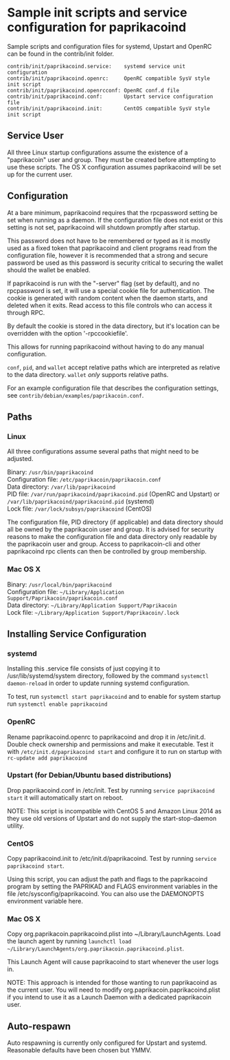 Sample init scripts and service configuration for paprikacoind
==========================================================

Sample scripts and configuration files for systemd, Upstart and OpenRC
can be found in the contrib/init folder.

    contrib/init/paprikacoind.service:    systemd service unit configuration
    contrib/init/paprikacoind.openrc:     OpenRC compatible SysV style init script
    contrib/init/paprikacoind.openrcconf: OpenRC conf.d file
    contrib/init/paprikacoind.conf:       Upstart service configuration file
    contrib/init/paprikacoind.init:       CentOS compatible SysV style init script

Service User
---------------------------------

All three Linux startup configurations assume the existence of a "paprikacoin" user
and group.  They must be created before attempting to use these scripts.
The OS X configuration assumes paprikacoind will be set up for the current user.

Configuration
---------------------------------

At a bare minimum, paprikacoind requires that the rpcpassword setting be set
when running as a daemon.  If the configuration file does not exist or this
setting is not set, paprikacoind will shutdown promptly after startup.

This password does not have to be remembered or typed as it is mostly used
as a fixed token that paprikacoind and client programs read from the configuration
file, however it is recommended that a strong and secure password be used
as this password is security critical to securing the wallet should the
wallet be enabled.

If paprikacoind is run with the "-server" flag (set by default), and no rpcpassword is set,
it will use a special cookie file for authentication. The cookie is generated with random
content when the daemon starts, and deleted when it exits. Read access to this file
controls who can access it through RPC.

By default the cookie is stored in the data directory, but it's location can be overridden
with the option '-rpccookiefile'.

This allows for running paprikacoind without having to do any manual configuration.

`conf`, `pid`, and `wallet` accept relative paths which are interpreted as
relative to the data directory. `wallet` *only* supports relative paths.

For an example configuration file that describes the configuration settings,
see `contrib/debian/examples/paprikacoin.conf`.

Paths
---------------------------------

### Linux

All three configurations assume several paths that might need to be adjusted.

Binary:              `/usr/bin/paprikacoind`  
Configuration file:  `/etc/paprikacoin/paprikacoin.conf`  
Data directory:      `/var/lib/paprikacoind`  
PID file:            `/var/run/paprikacoind/paprikacoind.pid` (OpenRC and Upstart) or `/var/lib/paprikacoind/paprikacoind.pid` (systemd)  
Lock file:           `/var/lock/subsys/paprikacoind` (CentOS)  

The configuration file, PID directory (if applicable) and data directory
should all be owned by the paprikacoin user and group.  It is advised for security
reasons to make the configuration file and data directory only readable by the
paprikacoin user and group.  Access to paprikacoin-cli and other paprikacoind rpc clients
can then be controlled by group membership.

### Mac OS X

Binary:              `/usr/local/bin/paprikacoind`  
Configuration file:  `~/Library/Application Support/Paprikacoin/paprikacoin.conf`  
Data directory:      `~/Library/Application Support/Paprikacoin`  
Lock file:           `~/Library/Application Support/Paprikacoin/.lock`  

Installing Service Configuration
-----------------------------------

### systemd

Installing this .service file consists of just copying it to
/usr/lib/systemd/system directory, followed by the command
`systemctl daemon-reload` in order to update running systemd configuration.

To test, run `systemctl start paprikacoind` and to enable for system startup run
`systemctl enable paprikacoind`

### OpenRC

Rename paprikacoind.openrc to paprikacoind and drop it in /etc/init.d.  Double
check ownership and permissions and make it executable.  Test it with
`/etc/init.d/paprikacoind start` and configure it to run on startup with
`rc-update add paprikacoind`

### Upstart (for Debian/Ubuntu based distributions)

Drop paprikacoind.conf in /etc/init.  Test by running `service paprikacoind start`
it will automatically start on reboot.

NOTE: This script is incompatible with CentOS 5 and Amazon Linux 2014 as they
use old versions of Upstart and do not supply the start-stop-daemon utility.

### CentOS

Copy paprikacoind.init to /etc/init.d/paprikacoind. Test by running `service paprikacoind start`.

Using this script, you can adjust the path and flags to the paprikacoind program by
setting the PAPRIKAD and FLAGS environment variables in the file
/etc/sysconfig/paprikacoind. You can also use the DAEMONOPTS environment variable here.

### Mac OS X

Copy org.paprikacoin.paprikacoind.plist into ~/Library/LaunchAgents. Load the launch agent by
running `launchctl load ~/Library/LaunchAgents/org.paprikacoin.paprikacoind.plist`.

This Launch Agent will cause paprikacoind to start whenever the user logs in.

NOTE: This approach is intended for those wanting to run paprikacoind as the current user.
You will need to modify org.paprikacoin.paprikacoind.plist if you intend to use it as a
Launch Daemon with a dedicated paprikacoin user.

Auto-respawn
-----------------------------------

Auto respawning is currently only configured for Upstart and systemd.
Reasonable defaults have been chosen but YMMV.
